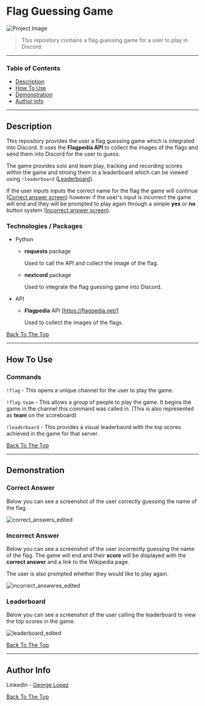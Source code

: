 # Flag Guessing Game

![Project Image](project-image-url)

> This repository contains a flag guessing game for a user to play in Discord.

---

### Table of Contents

- [Description](#description)
- [How To Use](#how-to-use)
- [Demonstration](#demonstration)
- [Author Info](#author-info)

---

## Description

This repository provides the user a flag guessing game which is integrated into Discord. It uses the **Flagpedia API** to collect the images of the flags and send them into Discord for the user to guess. 

The game provides solo and team play, tracking and recording scores within the game and stroing them  in a leaderboard which can be viewed using `!leaderboard` ([Leaderboard](#leaderboard)).

If the user inputs inputs the correct name for the flag the game will continue ([Correct answer screen](#correct-answer)) however if the user's input is incorrect the game will end and they will be prompted to play again through  a simple **yes** or **no** button system ([Incorrect answer screen](#incorrect-answer)).

### Technologies / Packages

- Python
    - **requests** package
    
        Used to call the API and collect the image of the flag.
    - **nextcord** package

        Used to integrate the flag guessing game into Discord.  
- API
    - **Flagpedia** API [https://flagpedia.net/]

        Used to collect the images of the flags.

[Back To The Top](#flag-guessing-game)

---

## How To Use

### Commands

`!flag` - This opens a unique channel for the user to play the game.

`!flag-team` - This allows a group of people to play the game. It begins the game in the channel this command was called in.
(This is also represented as **team** on the scoreboard)

`!leaderboard` - This provides a visual leaderbaord with the top scores achieved in the game for that server.

[Back To The Top](#flag-guessing-game)

---
## Demonstration

### **Correct Answer**

Below you can see a screenshot of the user correctly guessing the name of the flag.

![correct_answers_edited](https://user-images.githubusercontent.com/71076769/211026184-58e2a573-dcd7-469d-8b24-8743ced2ba32.png)

### **Incorrect Answer**

Below you can see a screenshot of the user incorrectly guessing the name of the flag. The game will end and their **score** will be displayed with the **correct answer** and a link to the Wikipedia page.

The  user is also prompted whether they would like to play again.

![incorrect_answeres_edited](https://user-images.githubusercontent.com/71076769/211026212-bedb0bb9-d1ad-4a89-8125-7a1971e33025.png)

### **Leaderboard**

Below you can see a screenshot of the user calling the leaderboard to view the top scores in the game.

![leaderboard_edited](https://user-images.githubusercontent.com/71076769/211026243-8cd43a0d-4028-45df-acef-e2176c63bce7.png)

[Back To The Top](#flag-guessing-game)

---

## Author Info

LinkedIn - [George Lopez](https://www.linkedin.com/in/george-benjamin-lopez/)

[Back To The Top](#flag-guessing-game)
